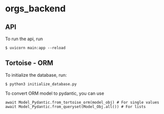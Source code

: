 # orgs_backend

## API
To run the api, run

```
$ uvicorn main:app --reload
```

## Tortoise - ORM
To initialize the database, run:
```python3
$ python3 initialize_database.py
```

To convert ORM model to pydantic, you can use

```python3
await Model_Pydantic.from_tortoise_orm(model_obj) # For single values
await Model_Pydantic.from_queryset(Model_Obj.all()) # For lists
```

